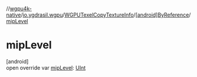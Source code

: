 //[wgpu4k-native](../../../../index.md)/[io.ygdrasil.wgpu](../../index.md)/[WGPUTexelCopyTextureInfo](../index.md)/[[android]ByReference](index.md)/[mipLevel](mip-level.md)

# mipLevel

[android]\
open override var [mipLevel](mip-level.md): [UInt](https://kotlinlang.org/api/core/kotlin-stdlib/kotlin/-u-int/index.html)
